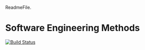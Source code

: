 ReadmeFile.
# Software Engineering Methods
[![Build Status](https://travis-ci.org/Richard-Herz/Set08103CWG1.svg?branch=master)](https://travis-ci.org/Richard-Herz/Set08103CWG1)